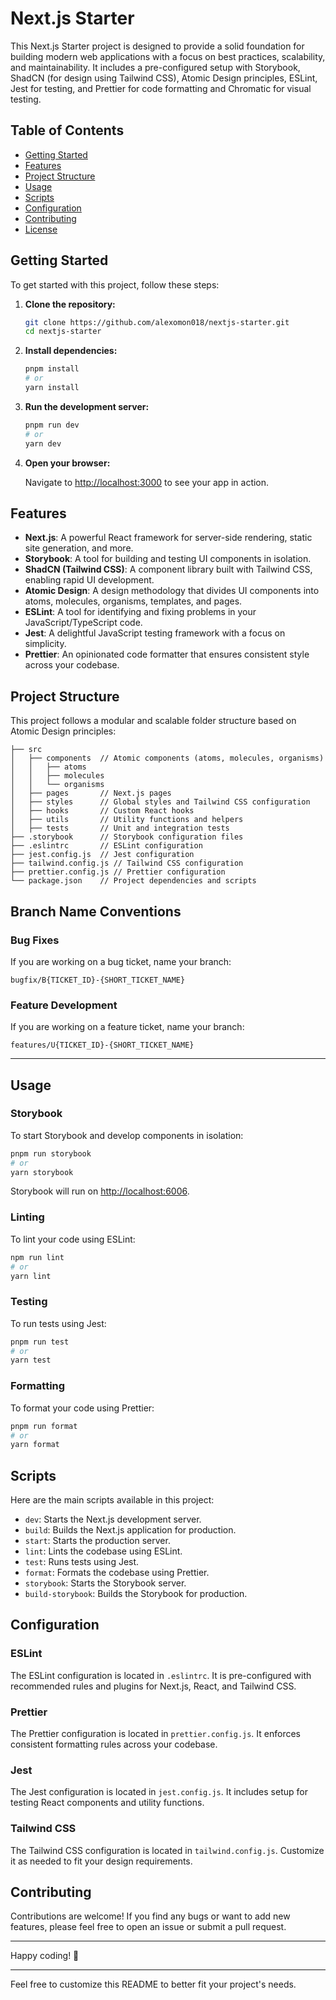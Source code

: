 # Next.js Starter

This Next.js Starter project is designed to provide a solid foundation for building modern web applications with a focus on best practices, scalability, and maintainability. It includes a pre-configured setup with Storybook, ShadCN (for design using Tailwind CSS), Atomic Design principles, ESLint, Jest for testing, and Prettier for code formatting and Chromatic for visual testing.

## Table of Contents

- [Getting Started](#getting-started)
- [Features](#features)
- [Project Structure](#project-structure)
- [Usage](#usage)
- [Scripts](#scripts)
- [Configuration](#configuration)
- [Contributing](#contributing)
- [License](#license)

## Getting Started

To get started with this project, follow these steps:

1. **Clone the repository:**

   ```bash
   git clone https://github.com/alexomon018/nextjs-starter.git
   cd nextjs-starter
   ```

2. **Install dependencies:**

   ```bash
   pnpm install
   # or
   yarn install
   ```

3. **Run the development server:**

   ```bash
   pnpm run dev
   # or
   yarn dev
   ```

4. **Open your browser:**

   Navigate to [http://localhost:3000](http://localhost:3000) to see your app in action.

## Features

- **Next.js**: A powerful React framework for server-side rendering, static site generation, and more.
- **Storybook**: A tool for building and testing UI components in isolation.
- **ShadCN (Tailwind CSS)**: A component library built with Tailwind CSS, enabling rapid UI development.
- **Atomic Design**: A design methodology that divides UI components into atoms, molecules, organisms, templates, and pages.
- **ESLint**: A tool for identifying and fixing problems in your JavaScript/TypeScript code.
- **Jest**: A delightful JavaScript testing framework with a focus on simplicity.
- **Prettier**: An opinionated code formatter that ensures consistent style across your codebase.

## Project Structure

This project follows a modular and scalable folder structure based on Atomic Design principles:

```
├── src
│   ├── components  // Atomic components (atoms, molecules, organisms)
│   │   ├── atoms
│   │   ├── molecules
│   │   └── organisms
│   ├── pages       // Next.js pages
│   ├── styles      // Global styles and Tailwind CSS configuration
│   ├── hooks       // Custom React hooks
│   ├── utils       // Utility functions and helpers
│   ├── tests       // Unit and integration tests
├── .storybook      // Storybook configuration files
├── .eslintrc       // ESLint configuration
├── jest.config.js  // Jest configuration
├── tailwind.config.js // Tailwind CSS configuration
├── prettier.config.js // Prettier configuration
└── package.json    // Project dependencies and scripts
```

## Branch Name Conventions

### Bug Fixes

If you are working on a bug ticket, name your branch:

```
bugfix/B{TICKET_ID}-{SHORT_TICKET_NAME}
```

### Feature Development

If you are working on a feature ticket, name your branch:

```
features/U{TICKET_ID}-{SHORT_TICKET_NAME}
```

---

## Usage

### Storybook

To start Storybook and develop components in isolation:

```bash
pnpm run storybook
# or
yarn storybook
```

Storybook will run on [http://localhost:6006](http://localhost:6006).

### Linting

To lint your code using ESLint:

```bash
npm run lint
# or
yarn lint
```

### Testing

To run tests using Jest:

```bash
pnpm run test
# or
yarn test
```

### Formatting

To format your code using Prettier:

```bash
pnpm run format
# or
yarn format
```

## Scripts

Here are the main scripts available in this project:

- `dev`: Starts the Next.js development server.
- `build`: Builds the Next.js application for production.
- `start`: Starts the production server.
- `lint`: Lints the codebase using ESLint.
- `test`: Runs tests using Jest.
- `format`: Formats the codebase using Prettier.
- `storybook`: Starts the Storybook server.
- `build-storybook`: Builds the Storybook for production.

## Configuration

### ESLint

The ESLint configuration is located in `.eslintrc`. It is pre-configured with recommended rules and plugins for Next.js, React, and Tailwind CSS.

### Prettier

The Prettier configuration is located in `prettier.config.js`. It enforces consistent formatting rules across your codebase.

### Jest

The Jest configuration is located in `jest.config.js`. It includes setup for testing React components and utility functions.

### Tailwind CSS

The Tailwind CSS configuration is located in `tailwind.config.js`. Customize it as needed to fit your design requirements.

## Contributing

Contributions are welcome! If you find any bugs or want to add new features, please feel free to open an issue or submit a pull request.

---

Happy coding! 🚀

---

Feel free to customize this README to better fit your project's needs.
